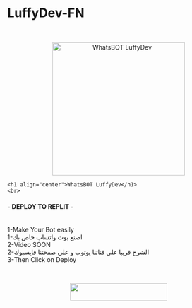 # LuffyDev-FN
<br>
<p align="center">
<img alt="WhatsBOT LuffyDev" height="300" src="https://telegra.ph/file/0a7fdcc8f3f9d94e3c1b8.jpg"></center>
<br>

    <h1 align="center">WhatsBOT LuffyDev</h1>
    <br>
#### - DEPLOY TO REPLIT - ####
  <br>
1-Make Your Bot easily
   <br>
1-اصنع بوت واتساب خاص بك
  <br>
2-Video SOON
  <br>
2-الشرح قريبا على قناتنا يوتوب و على صفحتنا فايسبوك
  <br>
3-Then Click on Deploy
  <br>
  </p>
    <br>
<p align="center"><a href="https://repl.it/github/LuffyDeev/LuffyDev-FN"> <img src="https://img.shields.io/badge/replit%20Deploy-blue?style=for-the-badge&logo=replit" width="220" height="38.45"/></a></p>

